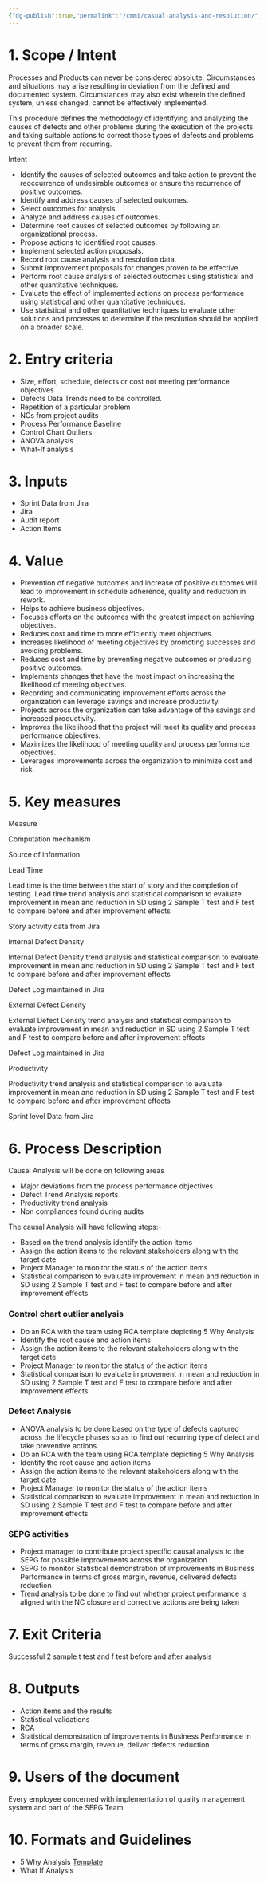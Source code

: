 ```yaml
---
{"dg-publish":true,"permalink":"/cmmi/casual-analysis-and-resolution/","dgShowBacklinks":true,"dgShowToc":true}
---
```


# 1. Scope / Intent

Processes and Products can never be considered absolute. Circumstances and situations may arise resulting in deviation from the defined and documented system. Circumstances may also exist wherein the defined system, unless changed, cannot be effectively implemented.

This procedure defines the methodology of identifying and analyzing the causes of defects and other problems during the execution of the projects and taking suitable actions to correct those types of defects and problems to prevent them from recurring.

Intent

-   Identify the causes of selected outcomes and take action to prevent the reoccurrence of undesirable outcomes or ensure the recurrence of positive outcomes.
-   Identify and address causes of selected outcomes.
-   Select outcomes for analysis.
-   Analyze and address causes of outcomes.
-   Determine root causes of selected outcomes by following an organizational process.
-   Propose actions to identified root causes.
-   Implement selected action proposals.
-   Record root cause analysis and resolution data.
-   Submit improvement proposals for changes proven to be effective.
-   Perform root cause analysis of selected outcomes using statistical and other quantitative techniques.
-   Evaluate the effect of implemented actions on process performance using statistical and other quantitative techniques.
-   Use statistical and other quantitative techniques to evaluate other solutions and processes to determine if the resolution should be applied on a broader scale.

# 2. Entry criteria

-   Size, effort, schedule, defects or cost not meeting performance objectives
-   Defects Data Trends need to be controlled.
-   Repetition of a particular problem
-   NCs from project audits
-   Process Performance Baseline
-   Control Chart Outliers
-   ANOVA analysis
-   What-If analysis

# 3. Inputs

-   Sprint Data from Jira
-   Jira
-   Audit report
-   Action Items

# 4. Value

-   Prevention of negative outcomes and increase of positive outcomes will lead to improvement in schedule adherence, quality and reduction in rework.
-   Helps to achieve business objectives.
-   Focuses efforts on the outcomes with the greatest impact on achieving objectives.
-   Reduces cost and time to more efficiently meet objectives.
-   Increases likelihood of meeting objectives by promoting successes and avoiding problems.
-   Reduces cost and time by preventing negative outcomes or producing positive outcomes.
-   Implements changes that have the most impact on increasing the likelihood of meeting objectives.
-   Recording and communicating improvement efforts across the organization can leverage savings and increase productivity.
-   Projects across the organization can take advantage of the savings and increased productivity.
-   Improves the likelihood that the project will meet its quality and process performance objectives.
-   Maximizes the likelihood of meeting quality and process performance objectives.
-   Leverages improvements across the organization to minimize cost and risk.

# 5. Key measures

Measure

Computation mechanism

Source of information

Lead Time

Lead time is the time between the start of story and the completion of testing. Lead time trend analysis and statistical comparison to evaluate improvement in mean and reduction in SD using 2 Sample T test and F test to compare before and after improvement effects

Story activity data from Jira

Internal Defect Density

Internal Defect Density trend analysis and statistical comparison to evaluate improvement in mean and reduction in SD using 2 Sample T test and F test to compare before and after improvement effects

Defect Log maintained in Jira

External Defect Density

External Defect Density trend analysis and statistical comparison to evaluate improvement in mean and reduction in SD using 2 Sample T test and F test to compare before and after improvement effects

Defect Log maintained in Jira

Productivity

Productivity trend analysis and statistical comparison to evaluate improvement in mean and reduction in SD using 2 Sample T test and F test to compare before and after improvement effects

Sprint level Data from Jira

# 6. Process Description

Causal Analysis will be done on following areas

-   Major deviations from the process performance objectives
-   Defect Trend Analysis reports
-   Productivity trend analysis
-   Non compliances found during audits

The causal Analysis will have following steps:-

-   Based on the trend analysis identify the action items
-   Assign the action items to the relevant stakeholders along with the target date
-   Project Manager to monitor the status of the action items
-   Statistical comparison to evaluate improvement in mean and reduction in SD using 2 Sample T test and F test to compare before and after improvement effects

### Control chart outlier analysis

-   Do an RCA with the team using RCA template depicting 5 Why Analysis
-   Identify the root cause and action items
-   Assign the action items to the relevant stakeholders along with the target date
-   Project Manager to monitor the status of the action items
-   Statistical comparison to evaluate improvement in mean and reduction in SD using 2 Sample T test and F test to compare before and after improvement effects

### Defect Analysis

-   ANOVA analysis to be done based on the type of defects captured across the lifecycle phases so as to find out recurring type of defect and take preventive actions
-   Do an RCA with the team using RCA template depicting 5 Why Analysis
-   Identify the root cause and action items
-   Assign the action items to the relevant stakeholders along with the target date
-   Project Manager to monitor the status of the action items
-   Statistical comparison to evaluate improvement in mean and reduction in SD using 2 Sample T test and F test to compare before and after improvement effects

### SEPG activities

-   Project manager to contribute project specific causal analysis to the SEPG for possible improvements across the organization
-   SEPG to monitor Statistical demonstration of improvements in Business Performance in terms of gross margin, revenue, delivered defects reduction
-   Trend analysis to be done to find out whether project performance is aligned with the NC closure and corrective actions are being taken

# 7. Exit Criteria

Successful 2 sample t test and f test before and after analysis

# 8. Outputs

-   Action items and the results
-   Statistical validations
-   RCA
-   Statistical demonstration of improvements in Business Performance in terms of gross margin, revenue, deliver defects reduction

# 9. Users of the document

Every employee concerned with implementation of quality management system and part of the SEPG Team

# 10. Formats and Guidelines

-   5 Why Analysis [Template](https://coda.io/d/_dPB_ZocZRrP/_sulJn)
-   What If Analysis